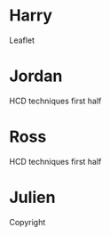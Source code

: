 # Harry

Leaflet

# Jordan

HCD techniques first half

# Ross

HCD techniques first half

# Julien

Copyright

